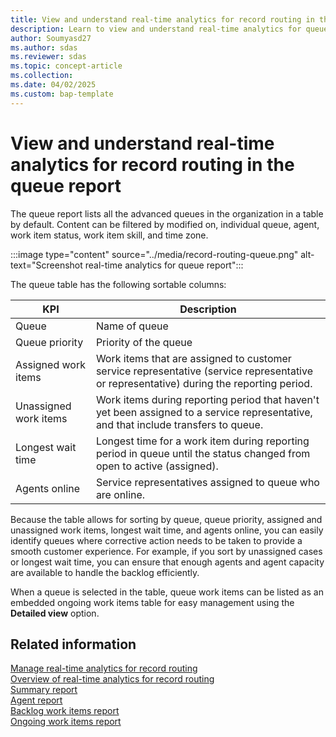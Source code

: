```yaml
---
title: View and understand real-time analytics for record routing in the queue report
description: Learn to view and understand real-time analytics for queue reports. Improve your data insights and decision-making.
author: Soumyasd27
ms.author: sdas
ms.reviewer: sdas
ms.topic: concept-article
ms.collection:
ms.date: 04/02/2025
ms.custom: bap-template
---
```


# View and understand real-time analytics for record routing in the queue report

The queue report lists all the advanced queues in the organization in a table by default. Content can be filtered by modified on, individual queue, agent, work item status, work item skill, and time zone.

:::image type="content" source="../media/record-routing-queue.png" alt-text="Screenshot real-time analytics for queue report":::

The queue table has the following sortable columns:

|KPI |Description |
|---------|---------|
|Queue    |    Name of queue     |
|Queue priority| Priority of the queue|
|Assigned work items    | Work items that are assigned to customer service representative (service representative or representative) during the reporting period.       |
|Unassigned work items| Work items during reporting period that haven't yet been assigned to a service representative, and that include transfers to queue.|
|Longest wait time| Longest time for a work item during reporting period in queue until the status changed from open to active (assigned).|
|Agents online| Service representatives assigned to queue who are online. |

Because the table allows for sorting by queue, queue priority, assigned and unassigned work items, longest wait time, and agents online, you can easily identify queues where corrective action needs to be taken to provide a smooth customer experience. For example, if you sort by unassigned cases or longest wait time, you can ensure that enough agents and agent capacity are available to handle the backlog efficiently.

When a queue is selected in the table, queue work items can be listed as an embedded ongoing work items table for easy management using the **Detailed view** option.

## Related information

[Manage real-time analytics for record routing](../administer/enable-record-routing.md#manage-real-time-analytics-for-record-routing)  
[Overview of real-time analytics for record routing](rr-overview.md#overview-of-real-time-analytics-for-record-routing)  
[Summary report](rr-summary.md#view-and-understand-real-time-analytics-for-record-routing-in-the-summary-report)  
[Agent report](rr-agent.md#view-and-understand-real-time-analytics-for-record-routing-in-the-agent-report)  
[Backlog work items report](rr-backlogitems.md#view-and-understand-real-time-analytics-for-record-routing-in-the-backlog-work-items-report)  
[Ongoing work items report](rr-ongoingworkitems.md#view-and-understand-real-time-analytics-for-record-routing-in-the-ongoing-work-items-report)
